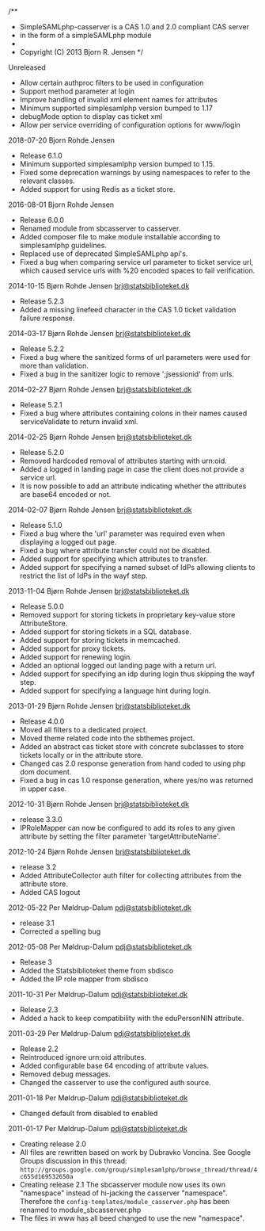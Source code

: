 /**
 *    SimpleSAMLphp-casserver is a CAS 1.0 and 2.0 compliant CAS server
 *    in the form of a simpleSAMLphp module
 *
 *    Copyright (C) 2013  Bjorn R. Jensen
 */

Unreleased
  * Allow certain authproc filters to be used in configuration
  * Support method parameter at login
  * Improve handling of invalid xml element names for attributes
  * Minimum supported simplesamlphp version bumped to 1.17
  * debugMode option to display cas ticket xml
  * Allow per service overriding of configuration options for www/login

2018-07-20 Bjorn Rohde Jensen
  * Release 6.1.0
  * Minimum supported simplesamlphp version bumped to 1.15.
  * Fixed some deprecation warnings by using namespaces to refer to the
    relevant classes.
  * Added support for using Redis as a ticket store.

2016-08-01 Bjorn Rohde Jensen
  * Release 6.0.0
  * Renamed module from sbcasserver to casserver.
  * Added composer file to make module installable according to
    simplesamlphp guidelines.
  * Replaced use of deprecated SimpleSAMLphp api's.
  * Fixed a bug when comparing service url parameter to ticket service url,
    which caused service urls with %20 encoded spaces to fail verification.

2014-10-15 Bjørn Rohde Jensen <brj@statsbiblioteket.dk>
  * Release 5.2.3
  * Added a missing linefeed character in the CAS 1.0 ticket validation
    failure response.

2014-03-17 Bjørn Rohde Jensen <brj@statsbiblioteket.dk>
  * Release 5.2.2
  * Fixed a bug where the sanitized forms of url parameters were used for
    more than validation.
  * Fixed a bug in the sanitizer logic to remove ';jsessionid' from urls.

2014-02-27 Bjørn Rohde Jensen <brj@statsbiblioteket.dk>
  * Release 5.2.1
  * Fixed a bug where attributes containing colons in their names caused
    serviceValidate to return invalid xml.

2014-02-25 Bjørn Rohde Jensen <brj@statsbiblioteket.dk>
  * Release 5.2.0
  * Removed hardcoded removal of attributes starting with urn:oid.
  * Added a logged in landing page in case the client does not provide
    a service url.
  * It is now possible to add an attribute indicating whether the attributes
    are base64 encoded or not.

2014-02-07 Bjørn Rohde Jensen <brj@statsbiblioteket.dk>
  * Release 5.1.0
  * Fixed a bug where the 'url' parameter was required even when displaying
    a logged out page.
  * Fixed a bug where attribute transfer could not be disabled.
  * Added support for specifying which attributes to transfer.
  * Added support for specifying a named subset of IdPs allowing clients to
    restrict the list of IdPs in the wayf step.

2013-11-04 Bjørn Rohde Jensen <brj@statsbiblioteket.dk>
  * Release 5.0.0
  * Removed support for storing tickets in proprietary key-value
    store AttributeStore.
  * Added support for storing tickets in a SQL database.
  * Added support for storing tickets in memcached.
  * Added support for proxy tickets.
  * Added support for renewing login.
  * Added an optional logged out landing page with a return url.
  * Added support for specifying an idp during login thus skipping the
    wayf step.
  * Added support for specifying a language hint during login.

2013-01-29 Bjørn Rohde Jensen <brj@statsbiblioteket.dk>
  * Release 4.0.0
  * Moved all filters to a dedicated project.
  * Moved theme related code into the sbthemes project.
  * Added an abstract cas ticket store with concrete subclasses to store
    tickets locally or in the attribute store.
  * Changed cas 2.0 response generation from hand coded to using
    php dom document.
  * Fixed a bug in cas 1.0 response generation, where yes/no was
    returned in upper case.

2012-10-31 Bjørn Rohde Jensen <brj@statsbiblioteket.dk>
  * release 3.3.0
  * IPRoleMapper can now be configured to add its roles to any given attribute
    by setting the filter parameter 'targetAttributeName'.

2012-10-24 Bjørn Rohde Jensen <brj@statsbiblioteket.dk>
  * release 3.2
  * Added AttributeCollector auth filter for collecting attributes from
    the attribute store.
  * Added CAS logout

2012-05-22  Per Møldrup-Dalum  <pdj@statsbiblioteket.dk>
  * release 3.1
  * Corrected a spelling bug

2012-05-08  Per Møldrup-Dalum  <pdj@statsbiblioteket.dk>
  * Release 3
  * Added the Statsbiblioteket theme from sbdisco
  * Added the IP role mapper from sbdisco

2011-10-31  Per Møldrup-Dalum  <pdj@statsbiblioteket.dk>
  * Release 2.3
  * Added a hack to keep compatibility with the eduPersonNIN attribute.

2011-03-29  Per Møldrup-Dalum  <pdj@statsbiblioteket.dk>
  * Release 2.2
  * Reintroduced ignore urn:oid attributes.
  * Added configurable base 64 encoding of attribute values.
  * Removed debug messages.
  * Changed the casserver to use the configured auth source.

2011-01-18  Per Møldrup-Dalum  <pdj@statsbiblioteket.dk>
  * Changed default from disabled to enabled

2011-01-17  Per Møldrup-Dalum  <pdj@statsbiblioteket.dk>
  * Creating release 2.0
  * All files are rewritten based on work by Dubravko Voncina. See Google
    Groups discussion in this thread:
    `http://groups.google.com/group/simplesamlphp/browse_thread/thread/4c655d169532650a`
  * Creating release 2.1
    The sbcasserver module now uses its own "namespace" instead of
    hi-jacking the casserver "namespace". Therefore the
    `config-templates/module_casserver.php` has been renamed to
    module_sbcasserver.php
  * The files in www has all beed changed to use the new "namespace".
